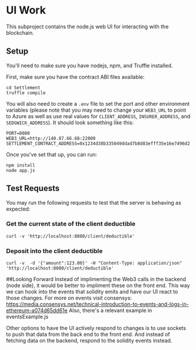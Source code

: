 # UI Work 
This subproject contains the node.js web UI for interacting with the
blockchain.

## Setup
You'll need to make sure you have nodejs, npm, and Truffle installed.

First, make sure you have the contract ABI files available:
```                                                                             
cd Settlement                                                                   
truffle compile                                                                 
```                                                                             


You will also need to create a `.env` file to set the port and other
environment variables (please note that you may need to change your `WEB3_URL`
to point to Azure as well as use real values for `CLIENT_ADDRESS`,
`INSURER_ADDRESS`, and `SEDGWICK_ADDRESS`). It should look something like this:

```
PORT=8080                                                                       
WEB3_URL=http://140.87.66.68:22000
SETTLEMENT_CONTRACT_ADDRESS=0x1234d38b335049ddad7b8d83efff35e16e7496d2
```

Once you've set that up, you can run:

```
npm install
node app.js
```

## Test Requests
You may run the following requests to test that the server is behaving as
expected:

### Get the current state of the client deductible
```
curl -v 'http://localhost:8080/client/deductible'
```

### Deposit into the client deductible
```
curl -v  -d '{"amount":123.00}' -H "Content-Type: application/json" 'http://localhost:8080/client/deductible'
```

##Looking Forward
Instead of implimenting the Web3 calls in the backend (node side), it would be better to impliment these on the front end. This way we can hook into the events that solidity emits and have our UI react to those changes. For more on events visit consensys: https://media.consensys.net/technical-introduction-to-events-and-logs-in-ethereum-a074d65dd61e 
Also, there's a relevant example in eventsExample.js 


Other options to have the UI actively respond to changes is to use sockets to push that data from the back end to the front end. And instead of fetching data on the backend, respond to the solidity events instead.

